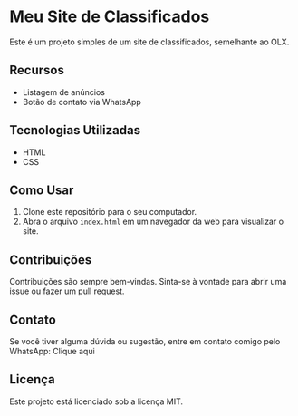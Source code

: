 # Meu Site de Classificados

Este é um projeto simples de um site de classificados, semelhante ao OLX.

## Recursos

- Listagem de anúncios
- Botão de contato via WhatsApp

## Tecnologias Utilizadas

- HTML
- CSS

## Como Usar

1. Clone este repositório para o seu computador.
2. Abra o arquivo `index.html` em um navegador da web para visualizar o site.

## Contribuições

Contribuições são sempre bem-vindas. Sinta-se à vontade para abrir uma issue ou fazer um pull request.

## Contato

Se você tiver alguma dúvida ou sugestão, entre em contato comigo pelo WhatsApp: Clique aqui

## Licença

Este projeto está licenciado sob a licença MIT.
